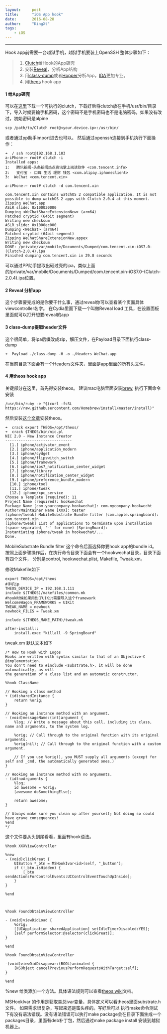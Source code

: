 ```yaml
---
layout:     post		
title:      "iOS App hook"		
date:       2016-08-28	
author:     "KingXt"		
tags:
    - iOS
---
```


---
Hook app前需要一台越狱手机，越狱手机要装上OpenSSH
整体步骤如下：

> 1. [Clutch](https://github.com/KJCracks/Clutch)给Hook的App砸壳
> 2. 安装[Reveal](http://revealapp.com/)，分析App结构
> 2. 用[class-dump](https://github.com/nygard/class-dump)或者[Hopper](http://www.hopper.com/)分析App，[IDA](https://www.hex-rays.com/index.shtml)更加专业。
> 3. 用[theos](https://github.com/theos/theos) hook app


#### 1 给App砸壳
可以在[这里](https://github.com/KJCracks/Clutch/releases)下载一个可执行的clutch，下载好后将clutch放在手机/usr/bin/目录下，导入时候要输手机密码，这个密码不是手机密码也不是电脑密码，如果没有改过，初始密码是alpine

```shell
scp /path/to/Clutch root@<your.device.ip>:/usr/bin/
```

或者通过pp助手import进去也可以。
然后通过openssh连接到手机执行下面操作：

```shell
➜  / ssh root@192.168.1.103
a-iPhone:~ root# clutch -i
Installed apps:
1:   腾讯新闻-头条新闻热点资讯掌上阅读软件 <com.tencent.info>
2:   支付宝 - 口碑 生活 理财 钱包 <com.alipay.iphoneclient>
3:  WeChat <com.tencent.xin>

a-iPhone:~ root# clutch -d com.tencent.xin

com.tencent.xin contains watchOS 2 compatible application. It is not possible to dump watchOS 2 apps with Clutch 2.0.4 at this moment.
Zipping WeChat.app
ASLR slide: 0x100030000
Dumping <WeChatShareExtensionNew> (arm64)
Patched cryptid (64bit segment)
Writing new checksum
ASLR slide: 0x1000ec000
Dumping <WeChat> (arm64)
Patched cryptid (64bit segment)
Zipping WeChatShareExtensionNew.appex
Writing new checksum
DONE: /private/var/mobile/Documents/Dumped/com.tencent.xin-iOS7.0-(Clutch-2.0.4).ipa
Finished dumping com.tencent.xin in 29.8 seconds

```

可以通过PP助手提取出砸过壳的ipa，类似上面的/private/var/mobile/Documents/Dumped/com.tencent.xin-iOS7.0-(Clutch-2.0.4).ipa位置。

#### 2 Reveal 分析app
这个步骤要完成的是你要干什么事，通过reveal你可以查看某个页面具体viewcontroller名字。
在Cydia里面下载一个叫做Reveal load 工具，在设置面板里面就可以打开想要reveal的app

#### 3 class-dump提取header文件
这个很简单，将ipa后缀改成zip，解压文件，在Payload目录下面执行class-dump

```shell
➜  Payload ./class-dump -H -o ./Headers WeChat.app 
```

在当前目录下面会有一个Headers文件夹，里面是app里面的所有头文件。

#### 4 用theos hook app
关键部分在这里，首先得安装theos。
建议mac电脑里面安装[brew](http://brew.sh/), 执行下面命令安装

```shell
/usr/bin/ruby -e "$(curl -fsSL https://raw.githubusercontent.com/Homebrew/install/master/install)"
```
然后安装[这个文章](https://github.com/theos/theos/wiki/Installation)安装theos。

```shell
➜  crack export THEOS=/opt/theos/
➜  crack $THEOS/bin/nic.pl
NIC 2.0 - New Instance Creator
------------------------------
  [1.] iphone/activator_event
  [2.] iphone/application_modern
  [3.] iphone/cydget
  [4.] iphone/flipswitch_switch
  [5.] iphone/framework
  [6.] iphone/ios7_notification_center_widget
  [7.] iphone/library
  [8.] iphone/notification_center_widget
  [9.] iphone/preference_bundle_modern
  [10.] iphone/tool
  [11.] iphone/tweak
  [12.] iphone/xpc_service
Choose a Template (required): 11
Project Name (required): hookwechat
Package Name [com.yourcompany.hookwechat]: com.mycompany.hookwecht
Author/Maintainer Name [XXX]: tester
[iphone/tweak] MobileSubstrate Bundle filter [com.apple.springboard]: com.tencent.xin
[iphone/tweak] List of applications to terminate upon installation (space-separated, '-' for none) [SpringBoard]: 
Instantiating iphone/tweak in hookwechat/...
Done.
```

MobileSubstrate Bundle filter  这个命令后面选择你要hook app的bundle id。
按照上面步骤操作后，在执行命令目录下面会有一个hookwechat目录，目录下面有四个文件，
分别是control, hookwechat.plist, Makefile, Tweak.xm。

修改Makefile如下

```shell
export THEOS=/opt/theos
#手机ip
THEOS_DEVICE_IP = 192.168.1.111 
include $(THEOS)/makefiles/common.mk
#hook时候如果用到了UIKit需要导入这个framework
WelcomeWagon_FRAMEWORKS = UIKit
TWEAK_NAME = newhook
newhook_FILES = Tweak.xm

include $(THEOS_MAKE_PATH)/tweak.mk

after-install::
	install.exec "killall -9 SpringBoard"
```

tweak.xm 默认文本如下

```objc
/* How to Hook with Logos
Hooks are written with syntax similar to that of an Objective-C @implementation.
You don't need to #include <substrate.h>, it will be done automatically, as will
the generation of a class list and an automatic constructor.

%hook ClassName

// Hooking a class method
+ (id)sharedInstance {
	return %orig;
}

// Hooking an instance method with an argument.
- (void)messageName:(int)argument {
	%log; // Write a message about this call, including its class, name and arguments, to the system log.

	%orig; // Call through to the original function with its original arguments.
	%orig(nil); // Call through to the original function with a custom argument.

	// If you use %orig(), you MUST supply all arguments (except for self and _cmd, the automatically generated ones.)
}

// Hooking an instance method with no arguments.
- (id)noArguments {
	%log;
	id awesome = %orig;
	[awesome doSomethingElse];

	return awesome;
}

// Always make sure you clean up after yourself; Not doing so could have grave consequences!
%end
*/
```

这个文件要从头到尾看看，里面有hook语法。


```objc
%hook XXXViewController

%new
- (void)clickGreat {
	UIButton *_btn = MSHookIvar<id>(self, "_button");
	if (!_btn.isHidden) {
		[_btn sendActionsForControlEvents:UIControlEventTouchUpInside];
	}
}

%end



%hook FoundObtainViewController

- (void)viewDidLoad {
	%orig;
	[[UIApplication sharedApplication] setIdleTimerDisabled:YES];
	[self performSelector:@selector(clickGreat)];
}

%end

%hook FoundObtainViewController

-(void)viewDidDisappear:(BOOL)animated {
	[NSObject cancelPreviousPerformRequestsWithTarget:self];
}

%end
```

%new 给类添加一个方法。具体语法规则可以查看[theos wiki](https://github.com/theos/theos/wiki)文档。

MSHookIvar 的作用是获取类总ivar变量，具体定义可以看theos里面substrate.h文件。
如果需求很复杂，写起来还是蛮头疼的。写好后可以 执行make命令测试下有没有语法错误。没有语法错误可以执行make package会在目录下面生成一个packages目录，里面有deb补丁包，然后通过make package install 安装到越狱机器上。
